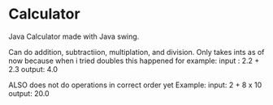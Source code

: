 # Calculator
Java Calculator made with Java swing.

Can do addition, subtractiion, multiplation, and division. 
Only takes ints as of now because when i tried doubles this happened for example:
input : 2.2 + 2.3
output: 4.0

ALSO does not do operations in correct order yet
Example: 
input: 2 + 8 x 10
output: 20.0
